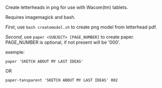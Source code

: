 Create letterheads in png for use with Wacom(tm) tablets.

Requires imagemagick and bash.

*First*, use `bash createmodel.sh` to create png model from letterhead pdf.

*Second*, use `paper <SUBJECT> [PAGE_NUMBER]` to create paper. PAGE_NUMBER is optional, if not present will be '000'.

exemple:

`paper 'SKETCH ABOUT MY LAST IDEAS'`

OR

`paper-tansparent 'SKETCH ABOUT MY LAST IDEAS' 002`


